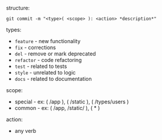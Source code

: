 structure:
```bush
git commit -m "<type>( <scope> ): <action> *description*"
```

types:
- `feature` - new functionality
- `fix` - corrections
- `del` - remove or mark deprecated
- `refactor` - code refactoring
- `test` - related to tests
- `style` - unrelated to logic
- `docs` - related to documentation 

scope:
- special - ex: ( /app ), ( /static ), ( /types/users )
- common - ex: ( /app, /static/ ), ( * )

action: 
- any verb
